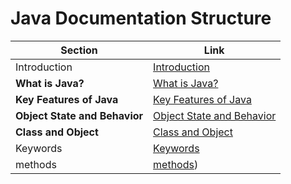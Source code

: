 # Java Documentation Structure

| Section                          | Link                                                        |
| --------------------------------- | ----------------------------------------------------------- |
| Introduction                      | [Introduction](doc/introduction.md)                         |
| **What is Java?**                 | [What is Java?](doc/what-is-java.md)                        |
| **Key Features of Java**          | [Key Features of Java](doc/key-features-of-java.md)         |
| **Object State and Behavior**     | [Object State and Behavior](doc/object-state-and-behavior.md)|
| **Class and Object**              | [Class and Object](doc/class-and-object.md)                 |
| Keywords                          | [Keywords](doc/keywords.md)                                 |
|methods                            | [methods](doc/introduction.mdmethod#Methods))                               |
